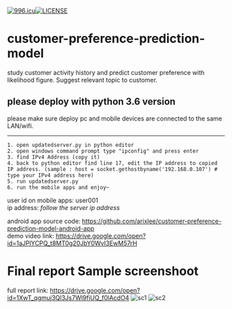 <a href="https://996.icu"><img src="https://img.shields.io/badge/link-996.icu-red.svg" alt="996.icu" /></a>[![LICENSE](https://img.shields.io/badge/license-Anti%20996-blue.svg)](https://github.com/996icu/996.ICU/blob/master/LICENSE)
# customer-preference-prediction-model
study customer activity history and predict customer preference with likelihood figure. Suggest relevant topic to customer.


## please deploy with python 3.6 version

please make sure deploy pc and mobile devices are connected to the same LAN/wifi.

***********************************************************************************
```
1. open updatedserver.py in python editor
2. open windows command prompt type "ipconfig" and press enter
3. find IPv4 Address (copy it)
4. back to python editor find line 17, edit the IP address to copied IP address. (sample : host = socket.gethostbyname('192.168.0.107') # type your IPv4 address here)
5. run updatedserver.py
6. run the mobile apps and enjoy~
```


user id on mobile apps: user001
<br>ip address: *follow the server ip address*




android app source code: https://github.com/arixlee/customer-preference-prediction-model-android-app
<br>demo video link: https://drive.google.com/open?id=1aJPlYCPQ_t8MT0g20JbY0WvI3EwM57rH


# Final report Sample screenshoot
full report link: https://drive.google.com/open?id=1XwT_qgmuj3Ql3Js7Wl9fjUQ_f0lAcdO4
<img src="https://preview.ibb.co/mZj46K/sc1.png" alt="sc1" border="0">
<img src="https://image.ibb.co/m26vDz/sc2.png" alt="sc2" border="0">
